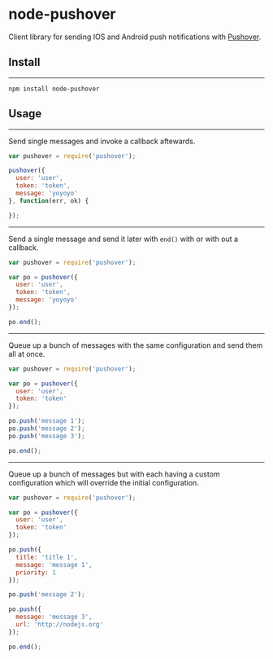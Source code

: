 

# node-pushover

Client library for sending IOS and Android push notifications with [Pushover](https://pushover.net/).

## Install
*****

```shell
npm install node-pushover
```

## Usage
*****

Send single messages and invoke a callback aftewards.

```javascript
var pushover = require('pushover');

pushover({
  user: 'user',
  token: 'token',
  message: 'yoyoyo'
}, function(err, ok) {

});
```

*****

Send a single message and send it later with `end()` with or with out a callback.

```javascript
var pushover = require('pushover');

var po = pushover({
  user: 'user',
  token: 'token',
  message: 'yoyoyo'
});

po.end();
```

*****

Queue up a bunch of messages with the same configuration and send them all at once.

```javascript
var pushover = require('pushover');

var po = pushover({
  user: 'user',
  token: 'token'
});

po.push('message 1');
po.push('message 2');
po.push('message 3');

po.end();
```

*****

Queue up a bunch of messages but with each having a custom configuration which will override
the initial configuration.

```javascript
var pushover = require('pushover');

var po = pushover({
  user: 'user',
  token: 'token'
});

po.push({
  title: 'title 1',
  message: 'message 1',
  priority: 1
});

po.push('message 2');

po.push({
  message: 'message 3',
  url: 'http://nodejs.org'
});

po.end();
```






